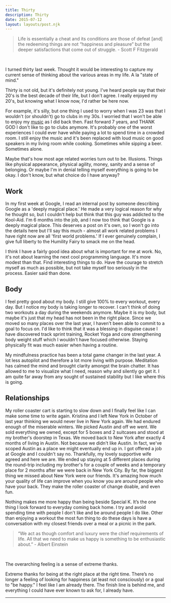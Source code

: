 ```yaml
---
title: Thirty
description: Thirty
date: 2015-07-12
layout: layouts/post.njk
---
```


<blockquote>
Life is essentially a cheat and its conditions are those of defeat [and] the redeeming things are not “happiness and pleasure” but the deeper satisfactions that come out of struggle. - Scott F Fitzgerald
</blockquote>
<br>

I turned thirty last week. Thought it would be interesting to capture my current sense of thinking about the various areas in my life. A la "state of mind." 

Thirty is not old, but it's definitely not young. I've heard people say that their 20's is the best decade of their life, but I don't agree. I really enjoyed my 20's, but knowing what I know now, I'd rather be here now.

For example, it's silly, but one thing I used to worry when I was 23 was that I wouldn't (or shouldn't) go to clubs in my 30s. I worried that I won't be able to enjoy my  <a href="https://open.spotify.com/user/123544547/playlist/1JfP7FUMUcXmhXbSkCvwR3">music</a> as I did back then. Fast forward 7 years, and THANK GOD I don't like to go to clubs anymore. It's probably one of the worst experiences I could ever have while paying a lot to spend time in a crowded room. I still enjoy the music and it's been replaced with loud music on good speakers in my living room while cooking. Sometimes while sipping a beer. Sometimes alone.

Maybe that's how most age related worries turn out to be. Illusions. Things like physical appearance, physical agility, money, sanity and a sense of belonging. Or maybe I'm in denial telling myself everything is going to be okay. I don't know, but what choice do I have anyway?



<h2>Work</h2>

In my first week at Google, I read an internal post by someone describing Google as a 'deeply magical place.' He made a very logical reason for why he thought so, but I couldn't help but think that this guy was addicted to the Kool-Aid. I'm 6 months into the job, and I now too think that Google is a deeply magical place. This deserves a post on it's own, so I won't go into the details here but I'll say this much - almost all work related problems I have right now are all 'first world problems.' If I ever genuinely complain, I give full liberty to the Humility Fairy to smack me on the head.

I think I have a fairly good idea about what is important for me at work. No, it's not about learning the next cool programming language. It's more modest than that. Find interesting things to do. Have the courage to stretch myself as much as possible, but not take myself too seriously in the process. Easier said than done.


<h2>Body</h2>

I feel pretty good about my body. I still give 100% to every workout, every day. But I notice my body is taking longer to recover. I can't think of doing two workouts a day during the weekends anymore. Maybe it is my body, but maybe it's just that my head has not been in the right place. Since we moved so many places over the last year, I haven't been able to commit to a goal to focus on. I'd like to think that it was a blessing in disguise cause I have discovered track sprint training, Rocket Yoga and core strengthening body weight stuff which I wouldn't have focused otherwise. Staying physically fit was much easier when having a routine. 

My mindfulness practice has been a total game changer in the last year. A lot less autopilot and therefore a lot more living with purpose. Meditation has calmed the mind and brought clarity amongst the brain chatter. It has allowed to me to visualize what I need, reason why and silently go get it. I am quite far away from any sought of sustained stability but I like where this is going. 

<h2>Relationships</h2> 

My roller coaster cart is starting to slow down and I finally feel like I can make some time to write again. Kristina and I left New York in October of last year thinking we would never live in New York again. We had endured enough of the miserable winters. We picked Austin and off we went. We sold everything we owned, except for 5 boxes and 2 suitcases and stood at my brother's doorstep in Texas. We moved back to New York after exactly 4 months of living in Austin. Not because we didn't like Austin. In fact, we've scoped Austin as a place we might eventually end up in. I got offered a job at Google and I couldn't say no. Thankfully, my lovely supportive wife agreed and here we are. We ended up staying at 5 different places during the round-trip including my brother's for a couple of weeks and a temporary place for 2 months after we were back in New York City. By far, the biggest thing we missed about New York were our friends. It's amazing how much your quality of life can improve when you know you are around people who have your back. They make the roller coaster of change doable, and even fun.

Nothing makes me more happy than being beside Special K. It’s the one thing I look forward to everyday coming back home. I try and avoid spending time with people I don't like and be around people I do like. Other than enjoying a workout the most fun thing to do these days is have a conversation with my closest friends over a meal or a picnic in the park.

<blockquote>
“We act as though comfort and luxury were the chief requirements of life. All that we need to make us happy is something to be enthusiastic about.” - Albert Einstein 
</blockquote>
<br>

The overarching feeling is a sense of extreme thanks. 

Extreme thanks for being at the right place at the right time. There’s no longer a feeling of looking for happiness (at least not consciously) or a goal to "be happy." I feel like I am already there. The finish line is behind me, and everything I could have ever known to ask for, I already have. 
   
---
